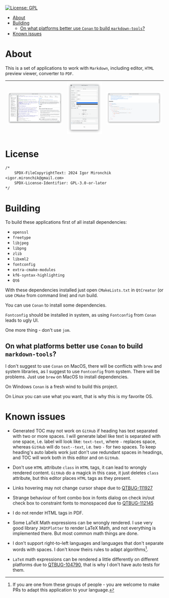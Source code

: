 [![License: GPL](https://img.shields.io/badge/license-GPLv3-blue
)](https://opensource.org/license/GPL-3.0)

* [About](#about)
* [Building](#building)
  * [On what platforms better use `Conan` to build `markdown-tools`?](#on-what-platforms-better-use-conan-to-build-markdown-tools)
* [Known issues](#known-issues)

# About

This is a set of applications to work with `Markdown`, including editor, `HTML`
preview viewer, converter to `PDF`.


| ![](editor.png) | ![](converter.png) | ![](viewer.png) |
| --- | --- | --- |

# License

```
/*
    SPDX-FileCopyrightText: 2024 Igor Mironchik <igor.mironchik@gmail.com>
    SPDX-License-Identifier: GPL-3.0-or-later
*/
```

# Building

To build these applications first of all install dependencies:

 * `openssl`
 * `freetype`
 * `libjpeg`
 * `libpng`
 * `zlib`
 * `libxml2`
 * `fontconfig`
 * `extra-cmake-modules`
 * `kf6-syntax-highlighting`
 * `Qt6`

With these dependencies installed just open `CMakeLists.txt` in `QtCreator`
(or use `CMake` from command line) and run build.

You can use `Conan` to install some dependencies.

`Fontconfig` should be installed in system, as using `Fontconfig` from `Conan` leads to ugly UI.

One more thing - don't use `jom`.

## On what platforms better use `Conan` to build `markdown-tools`?

I don't suggest to use `Conan` on MacOS, there will be conflicts with `brew` and system libraries,
as I suggest to use `Fontconfig` from system. There will be problems. Just use `brew` on MacOS to
install dependencies.

On Windows `Conan` is a fresh wind to build this project.

On Linux you can use what you want, that is why this is my favorite OS.

# Known issues

* Generated TOC may not work on `GitHub` if heading has text separated with two or more spaces.
I will generate label like text is separated with one space, i.e. label will look like: `text-text`,
where `-` replaces space, whereas `GitHub` will do `text--text`, i.e. two `-` for two spaces.
To keep heading's auto labels work just don't use redundant spaces in headings, and TOC will
work both in this editor and on `GitHub`.

* Don't use `HTML` attribute `class` in `HTML` tags, it can lead to wrongly rendered content.
`GitHub` do a magick in this case, it just deletes `class` attribute, but this editor places
`HTML` tags as they present.

* Links hovering may not change cursor shape due to [QTBUG-111927](https://bugreports.qt.io/browse/QTBUG-111927)

* Strange behaviour of font combo box in fonts dialog on check in/out check box to constraint
fonts to monospaced due to [QTBUG-112145](https://bugreports.qt.io/browse/QTBUG-112145)

* I do not render HTML tags in PDF.

* Some LaTeX Math expressions can be wrongly rendered. I use very good
library `JKQtPlotter` to render LaTeX Math, and not everything is
implemented there. But most common math things are done.

* I don't support right-to-left languages and languages that don't separate words
with spaces. I don't know theirs rules to adapt algorithms[^1].

* `LaTeX` math expressions can be rendered a little differently on different platforms
due to [QTBUG-104790](https://bugreports.qt.io/browse/QTBUG-104790), that is why I don't
have auto tests for them.
 
[^1]: If you are one from these groups of people - you are welcome to make PRs to adapt
 this application to your language.